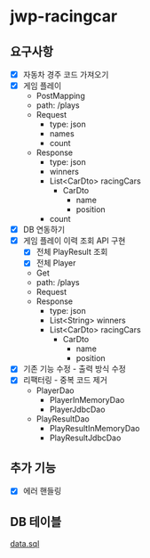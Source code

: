 # jwp-racingcar

## 요구사항
- [x] 자동차 경주 코드 가져오기
- [x] 게임 플레이
  - PostMapping
  - path: /plays
  - Request
    - type: json
    - names
    - count
  - Response
    - type: json
    - winners
    - List\<CarDto> racingCars
      - CarDto
        - name
        - position
    - count
- [x] DB 연동하기
- [x] 게임 플레이 이력 조회 API 구현 
  - [x] 전체 PlayResult 조회
  - [x] 전체 Player 
  - Get
  - path: /plays
  - Request
  - Response
    - type: json
    - List\<String> winners
    - List\<CarDto> racingCars
      - CarDto
        - name
        - position
- [x] 기존 기능 수정 - 출력 방식 수정
- [x] 리팩터링 - 중복 코드 제거
  - PlayerDao
    - PlayerInMemoryDao
    - PlayerJdbcDao
  - PlayResultDao
    - PlayResultInMemoryDao
    - PlayResultJdbcDao

## 추가 기능

- [x] 에러 핸들링

## DB 테이블

[data.sql](https://github.com/parkmuhyeun/jwp-racingcar/blob/step2/src/main/resources/data.sql)